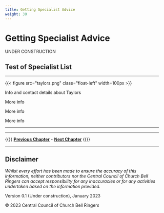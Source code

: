 ```yaml
---
title: Getting Specialist Advice
weight: 30
---
```


# Getting Specialist Advice


UNDER CONSTRUCTION

## Test of Specialist List

----

{{< figure src="taylors.png" class="float-left" width=100px >}}

Info and contact details about Taylors

More info

More info

More info

----

----

{{<hint info>}}
**[Previous Chapter](../020-scoping-project/)** - **[Next Chapter](../040-managing-project/)**
{{</hint>}}

----

## Disclaimer
 
*Whilst every effort has been made to ensure the accuracy of this information, neither contributors nor the Central Council of Church Bell Ringers can accept responsibility for any inaccuracies or for any activities undertaken based on the information provided.*

Version 0.1 (Under construction), January 2023

© 2023 Central Council of Church Bell Ringers
